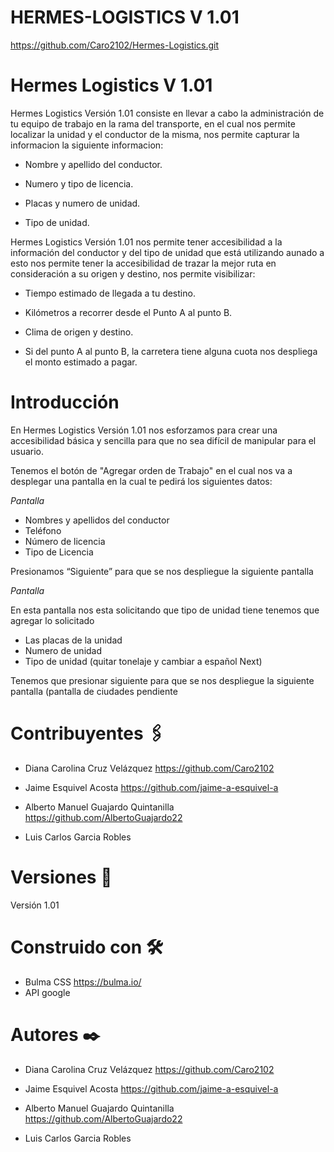 # HERMES-LOGISTICS  V 1.01
https://github.com/Caro2102/Hermes-Logistics.git

# Hermes Logistics V 1.01 

Hermes Logistics Versión 1.01 consiste en llevar a cabo la administración de tu equipo de trabajo en la rama del transporte, en el cual nos permite localizar la unidad y el conductor de la misma, nos permite capturar la informacion la siguiente informacion:

- Nombre y apellido del conductor.

- Numero y tipo de licencia.

- Placas y numero de unidad.

- Tipo de unidad.

Hermes Logistics Versión 1.01 nos permite tener accesibilidad a la información del conductor y del tipo de unidad que está utilizando aunado a esto nos permite tener la accesibilidad de trazar la mejor ruta en consideración a su origen y destino, nos permite visibilizar:

- Tiempo estimado de llegada a tu destino.

- Kilómetros a recorrer desde el Punto A al punto B.

- Clima de origen y destino.

- Si del punto A al punto B, la carretera tiene alguna cuota nos despliega el monto estimado a pagar. 

# Introducción
En Hermes Logistics Versión 1.01 nos esforzamos para crear una accesibilidad básica y sencilla para que no sea difícil de manipular para el usuario.

Tenemos el botón de "Agregar orden de Trabajo" en el cual nos va a desplegar una pantalla en la cual te pedirá los siguientes datos: 

*Pantalla*


- Nombres y apellidos del conductor 
- Teléfono 
- Número de licencia 
- Tipo de Licencia

Presionamos “Siguiente” para que se nos despliegue la siguiente pantalla

*Pantalla*
 
En esta pantalla nos esta solicitando que tipo de unidad tiene tenemos que agregar lo solicitado
- Las placas de la unidad
- Numero de unidad
- Tipo de unidad 
(quitar tonelaje y cambiar a español Next) 

Tenemos que presionar siguiente para que se nos despliegue la siguiente pantalla
(pantalla de ciudades pendiente 




# Contribuyentes 🖇️
- Diana Carolina Cruz Velázquez  https://github.com/Caro2102

- Jaime Esquivel Acosta https://github.com/jaime-a-esquivel-a

- Alberto Manuel Guajardo Quintanilla https://github.com/AlbertoGuajardo22

- Luis Carlos Garcia Robles

# Versiones 📌
Versión 1.01


# Construido con 🛠️

- Bulma CSS  https://bulma.io/
- API google  

# Autores ✒️

- Diana Carolina Cruz Velázquez  https://github.com/Caro2102

- Jaime Esquivel Acosta  https://github.com/jaime-a-esquivel-a

- Alberto Manuel Guajardo Quintanilla https://github.com/AlbertoGuajardo22

- Luis Carlos Garcia Robles
